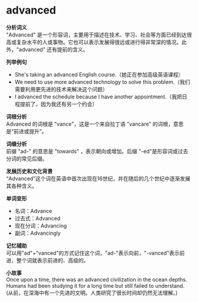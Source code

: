# advanced

**分析词义**  
"Advanced" 是一个形容词，主要用于描述在技术、学习、社会等方面已经到达很高或复杂水平的人或事物。它也可以表示发展得很远或进行得非常深的情况。此外，"advanced" 还有提前的含义。

  

**列举例句**

  

*   She's taking an advanced English course.（她正在参加高级英语课程）
*   We need to use more advanced technology to solve this problem.（我们需要利用更先进的技术来解决这个问题）
*   I advanced the schedule because I have another appointment.（我把日程提前了，因为我还有另一个约会）

  

**词根分析**  
Advanced 的词根是 "vance"，这是一个来自拉丁语 "vancare" 的词根，意思是“前进或提升”。

  

**词缀分析**  
前缀 "ad-" 的意思是 "towards" ，表示朝向或增加。后缀 "-ed"是形容词或过去分词的常见后缀。

  

**发展历史和文化背景**  
“Advanced”这个词在英语中首次出现在16世纪，并在随后的几个世纪中逐渐发展其各种含义。

  

**单词变形**

  

*   名词：Advance
*   过去式：Advanced
*   现在分词：Advancing
*   副词：Advancingly

  

**记忆辅助**  
可以用"ad"+"vanced"的方式记住这个词，"ad-"表示向前，"-vanced"表示前进，整个词就表示前进的、高级的。

  

**小故事**  
Once upon a time, there was an advanced civilization in the ocean depths. Humans had been studying it for a long time but still failed to understand. (从前，在深海中有一个先进的文明。人类研究了很长时间却仍然无法理解。)
